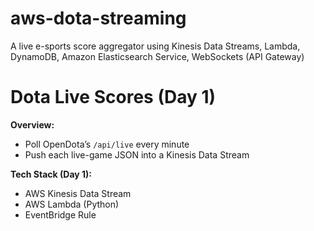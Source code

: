 # aws-dota-streaming
A live e-sports score aggregator using Kinesis Data Streams, Lambda, DynamoDB, Amazon Elasticsearch Service, WebSockets (API Gateway)

# Dota Live Scores (Day 1)

**Overview:**  
- Poll OpenDota’s `/api/live` every minute  
- Push each live-game JSON into a Kinesis Data Stream

**Tech Stack (Day 1):**  
- AWS Kinesis Data Stream  
- AWS Lambda (Python)  
- EventBridge Rule  